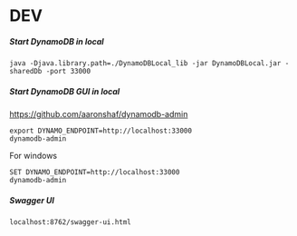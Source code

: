 # DEV

##### Start DynamoDB in local

```
java -Djava.library.path=./DynamoDBLocal_lib -jar DynamoDBLocal.jar -sharedDb -port 33000
```

##### Start DynamoDB GUI in local

https://github.com/aaronshaf/dynamodb-admin

```
export DYNAMO_ENDPOINT=http://localhost:33000
dynamodb-admin
```

For windows
```
SET DYNAMO_ENDPOINT=http://localhost:33000
dynamodb-admin
```

##### Swagger UI
```
localhost:8762/swagger-ui.html
```